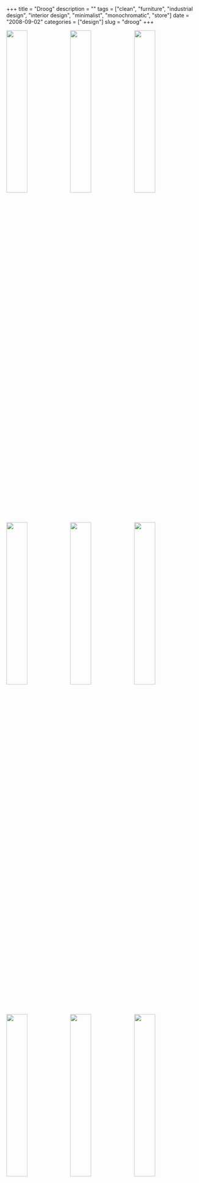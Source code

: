 +++
title = "Droog"
description = ""
tags = ["clean", "furniture", "industrial design", "interior design", "minimalist", "monochromatic", "store"]
date = "2008-09-02"
categories = ["design"]
slug = "droog"
+++


<div id="screens-thumbs" class="clearfix mt1-5">
<a href="/media/design/droog-1.jpg" class="group" rel="group"><img src="/media/design/droog-1.png" alt="" class="thumb" style="width: 33%; max-width: 33%;padding: 0 1px 1px 0" /></a><a href="/media/design/droog-2.jpg" class="group" rel="group"><img src="/media/design/droog-2.png" alt="" class="thumb" style="width: 33%; max-width: 33%;padding: 0 1px 1px 0" /></a><a href="/media/design/droog-3.jpg" class="group" rel="group"><img src="/media/design/droog-3.png" alt="" class="thumb" style="width: 33%; max-width: 33%;padding: 0 1px 1px 0" /></a><a href="/media/design/droog-4.jpg" class="group" rel="group"><img src="/media/design/droog-4.png" alt="" class="thumb" style="width: 33%; max-width: 33%;padding: 0 1px 1px 0" /></a><a href="/media/design/droog-5.jpg" class="group" rel="group"><img src="/media/design/droog-5.png" alt="" class="thumb" style="width: 33%; max-width: 33%;padding: 0 1px 1px 0" /></a><a href="/media/design/droog-6.jpg" class="group" rel="group"><img src="/media/design/droog-6.png" alt="" class="thumb" style="width: 33%; max-width: 33%;padding: 0 1px 1px 0" /></a><a href="/media/design/droog-7.jpg" class="group" rel="group"><img src="/media/design/droog-7.png" alt="" class="thumb" style="width: 33%; max-width: 33%;padding: 0 1px 1px 0" /></a><a href="/media/design/droog-8.jpg" class="group" rel="group"><img src="/media/design/droog-8.png" alt="" class="thumb" style="width: 33%; max-width: 33%;padding: 0 1px 1px 0" /></a><a href="/media/design/droog-9.jpg" class="group" rel="group"><img src="/media/design/droog-9.png" alt="" class="thumb" style="width: 33%; max-width: 33%;padding: 0 1px 1px 0" /></a>
</div>   
<p>droog is a Dutch company, led by Gijs Bakker and Renny Ramakers, that art directs and sells products collaboratively created with designers worldwide. The site showcases the droog collection, whose products are categorized as accessories, lighting, furniture and objects, publications, and limited editions.</p>
<p>The design aesthetic is modern and minimalist, and conveys a sense of wit which mostly comes across in the product photos. There are unexpected twists, like a right aligned breadcrumb, and simple touches like the category/product/designer drop down menus.</p>
<p>The only minor nits I have are with the treatment of navigation and information architecture. I thought the product categories could be treated as part of the global nav, to be consistent with the Outlet and About Us sections. I also didn't see the need for the separate paths for a single piece of content, e.g. Products > Lighting > Milk Bottle Lamp, and Store > Lighting > Milk Bottle Lamp, but there may be a good reason.</p>
<p><a href="http://www.droog.com/">http://www.droog.com/</a></p>  
